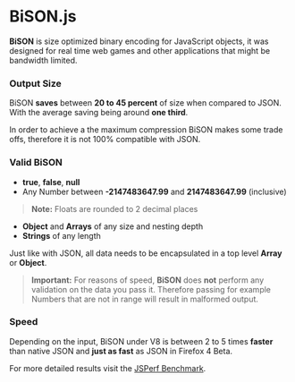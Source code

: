 BiSON.js
========

**BiSON** is size optimized binary encoding for JavaScript objects, it was 
designed for real time web games and other applications that might be bandwidth 
limited.

### Output Size

BiSON **saves** between **20 to 45 percent** of size when compared to JSON. With 
the average saving being around **one third**.

In order to achieve a the maximum compression BiSON makes some trade offs, 
therefore it is not 100% compatible with JSON.

### Valid BiSON

- **true**, **false**, **null**
- Any Number between **-2147483647.99** and **2147483647.99** (inclusive) 

> **Note:** Floats are rounded to 2 decimal places

- **Object** and **Arrays** of any size and nesting depth
- **Strings** of any length

Just like with JSON, all data needs to be encapsulated in a top level **Array** or **Object**.

> **Important:** For reasons of speed, **BiSON** does **not** perform any validation on the data you pass it.
> Therefore passing for example Numbers that are not in range will result in malformed output.


### Speed

Depending on the input, BiSON under V8 is between 2 to 5 times **faster** than 
native JSON and **just as fast** as JSON in Firefox 4 Beta.

For more detailed results visit the 
[JSPerf Benchmark](http://jsperf.com/bison/6).

